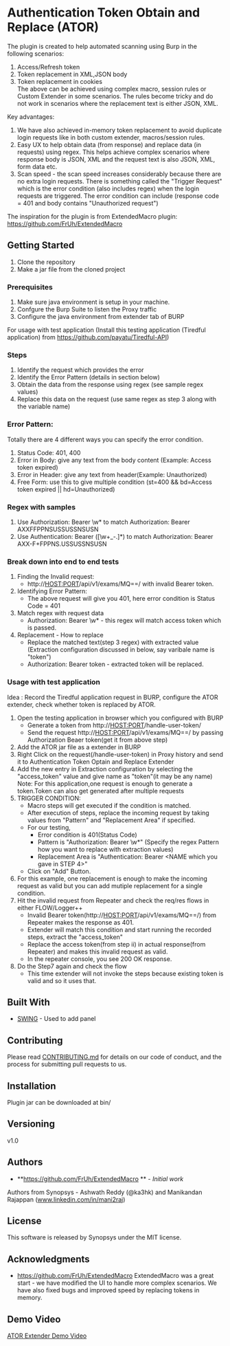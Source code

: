 # Authentication Token Obtain and Replace (ATOR) 

The plugin is created to help automated scanning using Burp in the following scenarios:
1. Access/Refresh token
2. Token replacement in XML,JSON body
3. Token replacement in cookies  
The above can be achieved using complex macro, session rules or Custom Extender in some scenarios. The rules become tricky and do not work in scenarios where the replacement text is either JSON, XML. 

Key advantages:
1. We have also achieved in-memory token replacement to avoid duplicate login requests like in  both custom extender, macros/session rules. 
2. Easy UX to help obtain data (from response) and replace data (in requests) using regex. This helps achieve complex scenarios where response body is JSON, XML and the request text is also JSON, XML, form data etc.
3. Scan speed - the scan speed increases considerably because there are no extra login requests. There is something called the "Trigger Request" which is the error condition (also includes regex) when the login requests are triggered. The error condition can include (response code = 401 and body contains "Unauthorized request")

The inspiration for the plugin is from ExtendedMacro plugin: https://github.com/FrUh/ExtendedMacro

## Getting Started
 
1. Clone the repository
2. Make a jar file from the cloned project

### Prerequisites
 
1. Make sure java environment is setup in your machine.
2. Confgure the Burp Suite to listen the Proxy traffic
3. Configure the java environment from extender tab of BURP

For usage with test application (Install this testing application (Tiredful application) from https://github.com/payatu/Tiredful-API)


### Steps 

1. Identify the request which provides the error 
2. Identify the Error Pattern (details in section below)
3. Obtain the data from the response using regex (see sample regex values)
4. Replace this data on the request (use same regex as step 3 along with the variable name)


 
### Error Pattern:

Totally there are 4 different ways you can specify the error condition.
1. Status Code: 401, 400
2. Error in Body: give any text from the body content (Example: Access token expired)
3. Error in Header: give any text from header(Example: Unauthorized)
4. Free Form: use this to give multiple condition (st=400 && bd=Access token expired || hd=Unauthorized)
 
### Regex with samples

1. Use Authorization: Bearer \w* to match Authorization: Bearer AXXFFPPNSUSSUSSNSUSN
2. Use Authentication: Bearer ([\w\+\_\-\.]*) to match Authorization: Bearer AXX-F+FPPNS.USSUSSNSUSN

 
### Break down into end to end tests

1. Finding the Invalid request:
    - http://<HOST:PORT>/api/v1/exams/MQ==/ with invalid Bearer token.
2. Identifying Error Pattern:
    - The above request will give you 401, here error condition is Status Code = 401
3. Match regex with request data
    - Authorization: Bearer \w* - this regex will match access token which is passed.
4. Replacement - How to replace 
    - Replace the matched text(step 3 regex) with extracted value (Extraction configuration discussed in below, say varibale name is "token")
    - Authorization: Bearer token -  extracted token will be replaced.

### Usage with test application 

Idea : Record the Tiredful application request in BURP, configure the ATOR extender, check whether token is replaced by ATOR.
1. Open the testing application in browser which you configured with BURP
    - Generate a token from http://<HOST:PORT>/handle-user-token/
    - Send the request http://<HOST:PORT>/api/v1/exams/MQ==/ by passing Authorization Beaer token(get it from above step)
2. Add the ATOR jar file as a extender in BURP
3. Right Click on the request(/handle-user-token) in Proxy history and send it to Authentication Token Optain and Replace Extender
4. Add the new entry in Extraction configuration by selecting the "access_token" value and give name as "token"(it may be any name)
    Note: For this application,one request is enough to generate a token.Token can also get generated after multiple requests
5. TRIGGER CONDITION: 
    - Macro steps will get executed if the condition is matched.
    - After execution of steps, replace the incoming request by taking values from "Pattern" and "Replacement Area" if specified.
    - For our testing, 
        - Error condition is 401(Status Code) 
        - Pattern is "Authorization: Bearer \w*" (Specify the regex Pattern how you want to replace with extraction values)
        - Replacement Area is "Authentication: Bearer <NAME which you gave in STEP 4>"
    - Click on "Add" Button.
6. For this example, one replacement is enough to make the incoming request as valid but you can add mutiple replacement for a single condition.
7. Hit the invalid request from Repeater and check the req/res flows in either FLOW/Logger++
    - Invalid Bearer token(http://<HOST:PORT>/api/v1/exams/MQ==/) from Repeater makes the response as 401.
    - Extender will match this condition and start running the recorded steps, extract the "access_token"
    - Replace the access token(from step ii) in actual response(from Repeater) and makes this invalid request as valid.
    - In the repeater console,  you see 200 OK response.
8. Do the Step7 again and check the flow
    - This time extender will not invoke the steps because existing token is valid and so it uses that.

 
## Built With
 
* [SWING](https://javadoc.scijava.org/Java7/javax/swing/package-summary.html) - Used to add panel
 
## Contributing
 
Please read [CONTRIBUTING.md](https://gist.github.com/PurpleBooth/b24679402957c63ec426) for details on our code of conduct, and the process for submitting pull requests to us.
 
## Installation
Plugin jar can be downloaded at bin/ 

## Versioning
v1.0 
 
## Authors
 
* **https://github.com/FrUh/ExtendedMacro ** - *Initial work*

Authors from Synopsys - Ashwath Reddy (@ka3hk) and Manikandan Rajappan (www.linkedin.com/in/mani2raj)
 
## License
 
This software is released by Synopsys under the MIT license.
 
## Acknowledgments
 
* https://github.com/FrUh/ExtendedMacro
ExtendedMacro was a great start - we have modified the UI to handle more complex scenarios. We have also fixed bugs and improved speed by replacing tokens in memory.

## Demo Video

[ATOR Extender Demo Video](https://www.youtube.com/watch?v=IwKa0F7MmTM "Demo Video")

